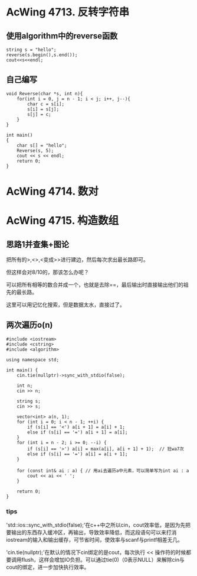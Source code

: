 # AcWing 4713. 反转字符串

## 使用algorithm中的reverse函数
```
string s = "hello";
reverse(s.begin(),s.end());
cout<<s<<endl;
```
## 自己编写
```
void Reverse(char *s, int n){
    for(int i = 0, j = n - 1; i < j; i++, j--){
        char c = s[i];
        s[i] = s[j];
        s[j] = c;
    }
}

int main()
{
    char s[] = "hello";
    Reverse(s, 5);
    cout << s << endl;
    return 0;
}
```

# AcWing 4714. 数对

# AcWing 4715. 构造数组
## 思路1并查集+图论
把所有的>,<>,<变成>>进行建边，然后每次求出最长路即可。

但这样会对8/10的，那该怎么办呢？

可以把所有相等的数合并成一个，也就是去除==，最后输出时直接输出他们的祖先的最长路。

这里可以用记忆化搜索，但是数据太水，直接过了。

## 两次遍历o(n)
```
#include <iostream>
#include <cstring>
#include <algorithm>

using namespace std;

int main() {
    cin.tie(nullptr)->sync_with_stdio(false);

    int n;
    cin >> n;

    string s;
    cin >> s;

    vector<int> a(n, 1);
    for (int i = 0; i < n - 1; ++i) {
        if (s[i] == '<') a[i + 1] = a[i] + 1;
        else if (s[i] == '=') a[i + 1] = a[i];
    }
    for (int i = n - 2; i >= 0; --i) {
        if (s[i] == '>') a[i] = max(a[i], a[i + 1] + 1);  // 狂wa7次
        else if (s[i] == '=') a[i] = a[i + 1];
    }

    for (const int& ai : a) { // 用ai去遍历a中元素，可以简单写为int ai : a
        cout << ai << ' ';
    }

    return 0;
}
```
### tips
'std::ios::sync_with_stdio(false);'在c++中之所以cin，cout效率低，是因为先把要输出的东西存入缓冲区，再输出，导致效率降低，而这段语句可以来打消iostream的输入和输出缓存，可节省时间，使效率与scanf与printf相差无几。

'cin.tie(nullptr);'在默认的情况下cin绑定的是cout，每次执行 << 操作符的时候都要调用flush，这样会增加IO负担。可以通过tie(0)（0表示NULL）来解除cin与cout的绑定，进一步加快执行效率。
